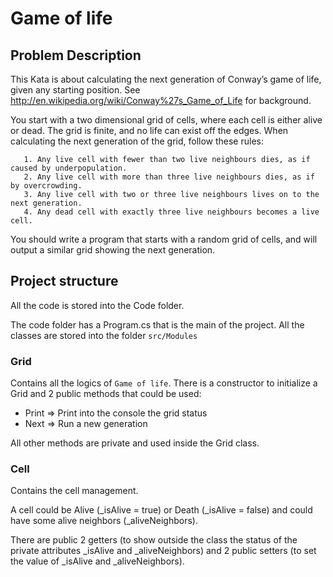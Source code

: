 # Game of life

## Problem Description

This Kata is about calculating the next generation of Conway’s game of life, given any starting position. See http://en.wikipedia.org/wiki/Conway%27s_Game_of_Life for background.

You start with a two dimensional grid of cells, where each cell is either alive or dead. The grid is finite, and no life can exist off the edges. When calculating the next generation of the grid, follow these rules:

```
   1. Any live cell with fewer than two live neighbours dies, as if caused by underpopulation.
   2. Any live cell with more than three live neighbours dies, as if by overcrowding.
   3. Any live cell with two or three live neighbours lives on to the next generation.
   4. Any dead cell with exactly three live neighbours becomes a live cell.
```

You should write a program that starts with a random grid of cells, and will output a similar grid showing the next generation.

## Project structure
All the code is stored into the Code folder.

The code folder has a Program.cs that is the main of the project.
All the classes are stored into the folder `src/Modules`

### Grid
Contains all the logics of `Game of life`.
There is a constructor to initialize a Grid and 2 public methods that could be used:
- Print => Print into the console the grid status
- Next => Run a new generation

All other methods are private and used inside the Grid class.

### Cell
Contains the cell management.

A cell could be Alive (_isAlive = true) or Death (_isAlive = false) and could have some alive neighbors (_aliveNeighbors).

There are public 2 getters (to show outside the class the status of the private attributes _isAlive and _aliveNeighbors) and 2 public setters (to set the value of _isAlive and _aliveNeighbors).

